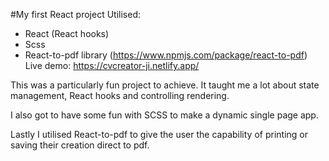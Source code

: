 #My first React project
Utilised:
- React (React hooks)
- Scss
- React-to-pdf library (https://www.npmjs.com/package/react-to-pdf)
Live demo: https://cvcreator-ji.netlify.app/

This was a particularly fun project to achieve. It taught me a lot about state management, React hooks and controlling rendering.

I also got to have some fun with SCSS to make a dynamic single page app.

Lastly I utilised React-to-pdf to give the user the capability of printing or saving their creation direct to pdf.
